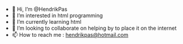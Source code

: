 - 👋 Hi, I’m @HendrikPas
- 👀 I’m interested in html programming
- 🌱 I’m currently learning html
- 💞️ I’m looking to collaborate on helping by to place it on the internet
- 📫 How to reach me : hendrikpas@hotmail.com

<!---
HendrikPas/HendrikPas is a ✨ special ✨ repository because its `README.md` (this file) appears on your GitHub profile.
You can click the Preview link to take a look at your changes.
--->
